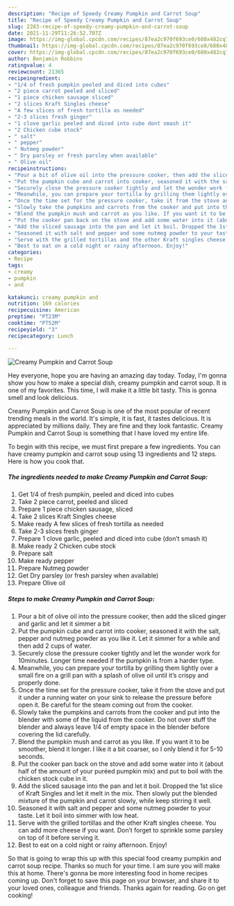 ```yaml
---
description: "Recipe of Speedy Creamy Pumpkin and Carrot Soup"
title: "Recipe of Speedy Creamy Pumpkin and Carrot Soup"
slug: 2283-recipe-of-speedy-creamy-pumpkin-and-carrot-soup
date: 2021-11-29T11:26:52.707Z
image: https://img-global.cpcdn.com/recipes/87ea2c970f693ce0/680x482cq70/creamy-pumpkin-and-carrot-soup-recipe-main-photo.jpg
thumbnail: https://img-global.cpcdn.com/recipes/87ea2c970f693ce0/680x482cq70/creamy-pumpkin-and-carrot-soup-recipe-main-photo.jpg
cover: https://img-global.cpcdn.com/recipes/87ea2c970f693ce0/680x482cq70/creamy-pumpkin-and-carrot-soup-recipe-main-photo.jpg
author: Benjamin Robbins
ratingvalue: 4
reviewcount: 21365
recipeingredient:
- "1/4 of fresh pumpkin peeled and diced into cubes"
- "2 piece carrot peeled and sliced"
- "1 piece chicken sausage sliced"
- "2 slices Kraft Singles cheese"
- "A few slices of fresh tortilla as needed"
- "2-3 slices fresh ginger"
- "1 clove garlic peeled and diced into cube dont smash it"
- "2 Chicken cube stock"
- " salt"
- " pepper"
- " Nutmeg powder"
- " Dry parsley or fresh parsley when available"
- " Olive oil"
recipeinstructions:
- "Pour a bit of olive oil into the pressure cooker, then add the sliced ginger and garlic and let it simmer a bit"
- "Put the pumpkin cube and carrot into cooker, seasoned it with the salt, pepper and nutmeg powder as you like it. Let it simmer for a while and then add 2 cups of water."
- "Securely close the pressure cooker tightly and let the wonder work for 10minutes. Longer time needed if the pumpkin is from a harder type."
- "Meanwhile, you can prepare your tortilla by grilling them lightly over a small fire on a grill pan with a splash of olive oil until it’s crispy and properly done."
- "Once the time set for the pressure cooker, take it from the stove and put it under a running water on your sink to release the pressure before open it. Be careful for the steam coming out from the cooker."
- "Slowly take the pumpkins and carrots from the cooker and put into the blender with some of the liquid from the cooker. Do not over stuff the blender and always leave 1/4 of empty space in the blender before covering the lid carefully."
- "Blend the pumpkin mush and carrot as you like. If you want it to be smoother, blend it longer. I like it a bit coarser, so I only blend it for 5-10 seconds."
- "Put the cooker pan back on the stove and add some water into it (about half of the amount of your puréed pumpkin mix) and put to boil with the chicken stock cube in it."
- "Add the sliced sausage into the pan and let it boil. Dropped the 1st slice of Kraft Singles and let it melt in the mix. Then slowly put the blended mixture of the pumpkin and carrot slowly, while keep stirring it well."
- "Seasoned it with salt and pepper and some nutmeg powder to your taste. Let it boil into simmer with low heat."
- "Serve with the grilled tortillas and the other Kraft singles cheese. You can add more cheese if you want. Don’t forget to sprinkle some parsley on top of it before serving it."
- "Best to eat on a cold night or rainy afternoon. Enjoy!"
categories:
- Recipe
tags:
- creamy
- pumpkin
- and

katakunci: creamy pumpkin and 
nutrition: 169 calories
recipecuisine: American
preptime: "PT23M"
cooktime: "PT52M"
recipeyield: "3"
recipecategory: Lunch

---
```



![Creamy Pumpkin and Carrot Soup](https://img-global.cpcdn.com/recipes/87ea2c970f693ce0/680x482cq70/creamy-pumpkin-and-carrot-soup-recipe-main-photo.jpg)

Hey everyone, hope you are having an amazing day today. Today, I'm gonna show you how to make a special dish, creamy pumpkin and carrot soup. It is one of my favorites. This time, I will make it a little bit tasty. This is gonna smell and look delicious.



Creamy Pumpkin and Carrot Soup is one of the most popular of recent trending meals in the world. It's simple, it is fast, it tastes delicious. It is appreciated by millions daily. They are fine and they look fantastic. Creamy Pumpkin and Carrot Soup is something that I have loved my entire life.


To begin with this recipe, we must first prepare a few ingredients. You can have creamy pumpkin and carrot soup using 13 ingredients and 12 steps. Here is how you cook that.

<!--inarticleads1-->

##### The ingredients needed to make Creamy Pumpkin and Carrot Soup:

1. Get 1/4 of fresh pumpkin, peeled and diced into cubes
1. Take 2 piece carrot, peeled and sliced
1. Prepare 1 piece chicken sausage, sliced
1. Take 2 slices Kraft Singles cheese
1. Make ready A few slices of fresh tortilla as needed
1. Take 2-3 slices fresh ginger
1. Prepare 1 clove garlic, peeled and diced into cube (don’t smash it)
1. Make ready 2 Chicken cube stock
1. Prepare  salt
1. Make ready  pepper
1. Prepare  Nutmeg powder
1. Get  Dry parsley (or fresh parsley when available)
1. Prepare  Olive oil




<!--inarticleads2-->

##### Steps to make Creamy Pumpkin and Carrot Soup:

1. Pour a bit of olive oil into the pressure cooker, then add the sliced ginger and garlic and let it simmer a bit
1. Put the pumpkin cube and carrot into cooker, seasoned it with the salt, pepper and nutmeg powder as you like it. Let it simmer for a while and then add 2 cups of water.
1. Securely close the pressure cooker tightly and let the wonder work for 10minutes. Longer time needed if the pumpkin is from a harder type.
1. Meanwhile, you can prepare your tortilla by grilling them lightly over a small fire on a grill pan with a splash of olive oil until it’s crispy and properly done.
1. Once the time set for the pressure cooker, take it from the stove and put it under a running water on your sink to release the pressure before open it. Be careful for the steam coming out from the cooker.
1. Slowly take the pumpkins and carrots from the cooker and put into the blender with some of the liquid from the cooker. Do not over stuff the blender and always leave 1/4 of empty space in the blender before covering the lid carefully.
1. Blend the pumpkin mush and carrot as you like. If you want it to be smoother, blend it longer. I like it a bit coarser, so I only blend it for 5-10 seconds.
1. Put the cooker pan back on the stove and add some water into it (about half of the amount of your puréed pumpkin mix) and put to boil with the chicken stock cube in it.
1. Add the sliced sausage into the pan and let it boil. Dropped the 1st slice of Kraft Singles and let it melt in the mix. Then slowly put the blended mixture of the pumpkin and carrot slowly, while keep stirring it well.
1. Seasoned it with salt and pepper and some nutmeg powder to your taste. Let it boil into simmer with low heat.
1. Serve with the grilled tortillas and the other Kraft singles cheese. You can add more cheese if you want. Don’t forget to sprinkle some parsley on top of it before serving it.
1. Best to eat on a cold night or rainy afternoon. Enjoy!




So that is going to wrap this up with this special food creamy pumpkin and carrot soup recipe. Thanks so much for your time. I am sure you will make this at home. There's gonna be more interesting food in home recipes coming up. Don't forget to save this page on your browser, and share it to your loved ones, colleague and friends. Thanks again for reading. Go on get cooking!
